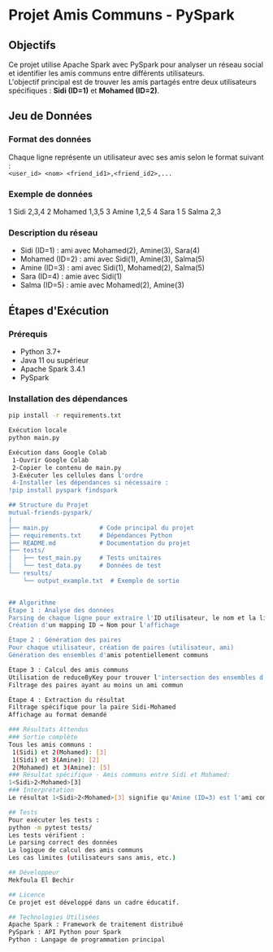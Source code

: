 # Projet Amis Communs - PySpark

## Objectifs
Ce projet utilise Apache Spark avec PySpark pour analyser un réseau social et identifier les amis communs entre différents utilisateurs.  
L'objectif principal est de trouver les amis partagés entre deux utilisateurs spécifiques : **Sidi (ID=1)** et **Mohamed (ID=2)**.

## Jeu de Données

### Format des données  
Chaque ligne représente un utilisateur avec ses amis selon le format suivant :  
`<user_id> <nom> <friend_id1>,<friend_id2>,...`

### Exemple de données  
1 Sidi 2,3,4
2 Mohamed 1,3,5
3 Amine 1,2,5
4 Sara 1
5 Salma 2,3

### Description du réseau  
- Sidi (ID=1) : ami avec Mohamed(2), Amine(3), Sara(4)  
- Mohamed (ID=2) : ami avec Sidi(1), Amine(3), Salma(5)  
- Amine (ID=3) : ami avec Sidi(1), Mohamed(2), Salma(5)  
- Sara (ID=4) : amie avec Sidi(1)  
- Salma (ID=5) : amie avec Mohamed(2), Amine(3)  

## Étapes d'Exécution

### Prérequis
- Python 3.7+  
- Java 11 ou supérieur  
- Apache Spark 3.4.1  
- PySpark  

### Installation des dépendances
```bash
pip install -r requirements.txt

Exécution locale
python main.py

Exécution dans Google Colab
 1-Ouvrir Google Colab
 2-Copier le contenu de main.py
 3-Exécuter les cellules dans l'ordre
 4-Installer les dépendances si nécessaire :
!pip install pyspark findspark

## Structure du Projet
mutual-friends-pyspark/
│
├── main.py              # Code principal du projet
├── requirements.txt     # Dépendances Python
├── README.md            # Documentation du projet
├── tests/
│   ├── test_main.py     # Tests unitaires
│   └── test_data.py     # Données de test
└── results/
    └── output_example.txt  # Exemple de sortie


## Algorithme
Étape 1 : Analyse des données
Parsing de chaque ligne pour extraire l'ID utilisateur, le nom et la liste d'amis
Création d'un mapping ID → Nom pour l'affichage

Étape 2 : Génération des paires
Pour chaque utilisateur, création de paires (utilisateur, ami)
Génération des ensembles d'amis potentiellement communs

Étape 3 : Calcul des amis communs
Utilisation de reduceByKey pour trouver l'intersection des ensembles d'amis
Filtrage des paires ayant au moins un ami commun

Étape 4 : Extraction du résultat
Filtrage spécifique pour la paire Sidi-Mohamed
Affichage au format demandé

### Résultats Attendus
### Sortie complète
Tous les amis communs :
 1(Sidi) et 2(Mohamed): [3]
 1(Sidi) et 3(Amine): [2]
 2(Mohamed) et 3(Amine): [5]
### Résultat spécifique - Amis communs entre Sidi et Mohamed:
1<Sidi>2<Mohamed>[3]
### Interprétation
Le résultat 1<Sidi>2<Mohamed>[3] signifie qu'Amine (ID=3) est l'ami commun entre Sidi et Mohamed.

## Tests
Pour exécuter les tests :
python -m pytest tests/
Les tests vérifient :
Le parsing correct des données
La logique de calcul des amis communs
Les cas limites (utilisateurs sans amis, etc.)

## Développeur
Mekfoula El Bechir

## Licence
Ce projet est développé dans un cadre éducatif.

## Technologies Utilisées
Apache Spark : Framework de traitement distribué
PySpark : API Python pour Spark
Python : Langage de programmation principal

